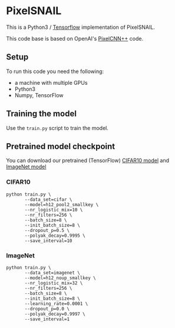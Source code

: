 
# PixelSNAIL

This is a Python3 / [Tensorflow](https://www.tensorflow.org/) implementation 
of PixelSNAIL.

This code base is based on OpenAI's [PixelCNN++](https://github.com/openai/pixel-cnn) code.

## Setup

To run this code you need the following:

- a machine with multiple GPUs
- Python3
- Numpy, TensorFlow

## Training the model

Use the `train.py` script to train the model.

## Pretrained model checkpoint

You can download our pretrained (TensorFlow) [CIFAR10 model](https://s3.amazonaws.com/temporalfewshot/pixelsnail/cifar.zip) and [ImageNet model](https://s3.amazonaws.com/temporalfewshot/pixelsnail/imagenet.zip)

### CIFAR10
```
python train.py \
       --data_set=cifar \
       --model=h12_pool2_smallkey \
       --nr_logistic_mix=10 \
       --nr_filters=256 \
       --batch_size=8 \
       --init_batch_size=8 \
       --dropout_p=0.5 \
       --polyak_decay=0.9995 \
       --save_interval=10
```

### ImageNet
```
python train.py \
       --data_set=imagenet \
       --model=h12_noup_smallkey \
       --nr_logistic_mix=32 \
       --nr_filters=256 \
       --batch_size=8 \
       --init_batch_size=8 \
       --learning_rate=0.0001 \
       --dropout_p=0.0 \
       --polyak_decay=0.9997 \
       --save_interval=1
```
